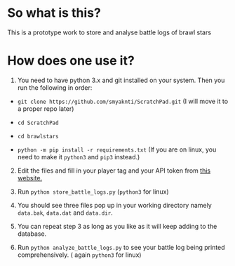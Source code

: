 # So what is this?

This is a prototype work to store and analyse battle logs of brawl stars

# How does one use it?

1. You need to have python 3.x and git installed on your system. Then you run the following in order:

- `git clone https://github.com/smyaknti/ScratchPad.git` (I will move it to a proper repo later)

- `cd ScratchPad`

- `cd brawlstars`

- `python -m pip install -r requirements.txt` 
(If you are on linux, you need to make it `python3` and `pip3` instead.)

2. Edit the files and fill in your player tag and your API token from [this website.](https://developer.brawlstars.com)

3. Run `python store_battle_logs.py` (`python3` for linux)

4. You should see three files pop up in your working directory namely `data.bak`, `data.dat` and `data.dir`.

5. You can repeat step 3 as long as you like as it will keep adding to the database.

6. Run `python analyze_battle_logs.py` to see your battle log being printed comprehensively. ( again `python3` for linux)
